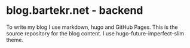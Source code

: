 # blog.bartekr.net - backend

To write my blog I use markdown, hugo and GitHub Pages. This is the source repository for the blog content. I use hugo-future-imperfect-slim theme.
